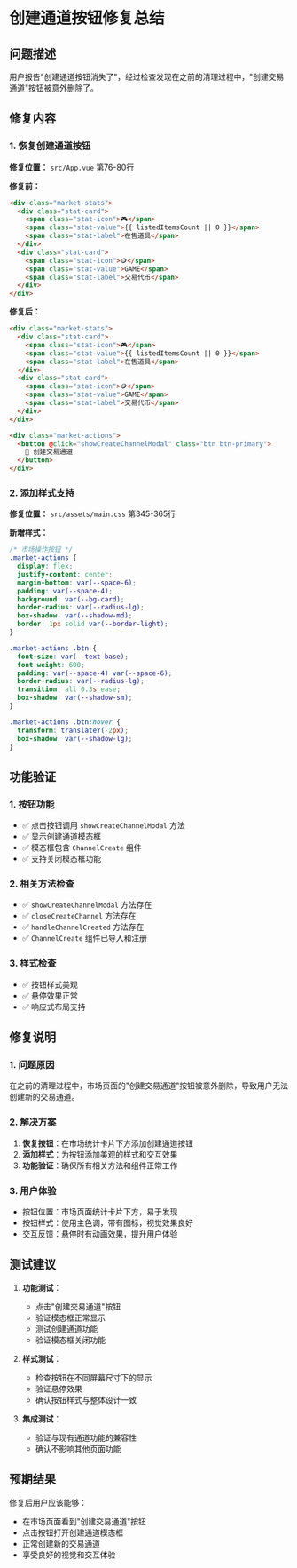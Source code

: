 # 创建通道按钮修复总结

## 问题描述

用户报告"创建通道按钮消失了"，经过检查发现在之前的清理过程中，"创建交易通道"按钮被意外删除了。

## 修复内容

### 1. 恢复创建通道按钮

**修复位置：** `src/App.vue` 第76-80行

**修复前：**
```html
<div class="market-stats">
  <div class="stat-card">
    <span class="stat-icon">🎮</span>
    <span class="stat-value">{{ listedItemsCount || 0 }}</span>
    <span class="stat-label">在售道具</span>
  </div>
  <div class="stat-card">
    <span class="stat-icon">🪙</span>
    <span class="stat-value">GAME</span>
    <span class="stat-label">交易代币</span>
  </div>
</div>
```

**修复后：**
```html
<div class="market-stats">
  <div class="stat-card">
    <span class="stat-icon">🎮</span>
    <span class="stat-value">{{ listedItemsCount || 0 }}</span>
    <span class="stat-label">在售道具</span>
  </div>
  <div class="stat-card">
    <span class="stat-icon">🪙</span>
    <span class="stat-value">GAME</span>
    <span class="stat-label">交易代币</span>
  </div>
</div>

<div class="market-actions">
  <button @click="showCreateChannelModal" class="btn btn-primary">
    🔗 创建交易通道
  </button>
</div>
```

### 2. 添加样式支持

**修复位置：** `src/assets/main.css` 第345-365行

**新增样式：**
```css
/* 市场操作按钮 */
.market-actions {
  display: flex;
  justify-content: center;
  margin-bottom: var(--space-6);
  padding: var(--space-4);
  background: var(--bg-card);
  border-radius: var(--radius-lg);
  box-shadow: var(--shadow-md);
  border: 1px solid var(--border-light);
}

.market-actions .btn {
  font-size: var(--text-base);
  font-weight: 600;
  padding: var(--space-4) var(--space-6);
  border-radius: var(--radius-lg);
  transition: all 0.3s ease;
  box-shadow: var(--shadow-sm);
}

.market-actions .btn:hover {
  transform: translateY(-2px);
  box-shadow: var(--shadow-lg);
}
```

## 功能验证

### 1. 按钮功能
- ✅ 点击按钮调用 `showCreateChannelModal` 方法
- ✅ 显示创建通道模态框
- ✅ 模态框包含 `ChannelCreate` 组件
- ✅ 支持关闭模态框功能

### 2. 相关方法检查
- ✅ `showCreateChannelModal` 方法存在
- ✅ `closeCreateChannel` 方法存在
- ✅ `handleChannelCreated` 方法存在
- ✅ `ChannelCreate` 组件已导入和注册

### 3. 样式检查
- ✅ 按钮样式美观
- ✅ 悬停效果正常
- ✅ 响应式布局支持

## 修复说明

### 1. 问题原因
在之前的清理过程中，市场页面的"创建交易通道"按钮被意外删除，导致用户无法创建新的交易通道。

### 2. 解决方案
1. **恢复按钮**：在市场统计卡片下方添加创建通道按钮
2. **添加样式**：为按钮添加美观的样式和交互效果
3. **功能验证**：确保所有相关方法和组件正常工作

### 3. 用户体验
- 按钮位置：市场页面统计卡片下方，易于发现
- 按钮样式：使用主色调，带有图标，视觉效果良好
- 交互反馈：悬停时有动画效果，提升用户体验

## 测试建议

1. **功能测试**：
   - 点击"创建交易通道"按钮
   - 验证模态框正常显示
   - 测试创建通道功能
   - 验证模态框关闭功能

2. **样式测试**：
   - 检查按钮在不同屏幕尺寸下的显示
   - 验证悬停效果
   - 确认按钮样式与整体设计一致

3. **集成测试**：
   - 验证与现有通道功能的兼容性
   - 确认不影响其他页面功能

## 预期结果

修复后用户应该能够：
- 在市场页面看到"创建交易通道"按钮
- 点击按钮打开创建通道模态框
- 正常创建新的交易通道
- 享受良好的视觉和交互体验 